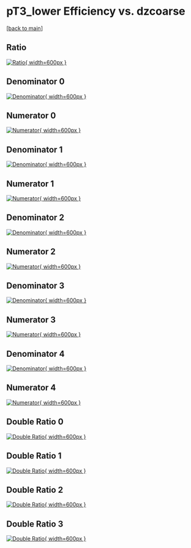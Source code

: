 # pT3_lower Efficiency vs. dzcoarse

[[back to main](./)]



## Ratio

[![Ratio](../mtv/var/pT3_lower_base_211_-1_eff_dzcoarse.png){ width=600px }](../mtv/var/pT3_lower_base_211_-1_eff_dzcoarse.pdf)

## Denominator 0

[![Denominator](../mtv/den/pT3_lower_base_211_-1_eff_dzcoarse_den0.png){ width=600px }](../mtv/den/pT3_lower_base_211_-1_eff_dzcoarse_den0.pdf)

## Numerator 0

[![Numerator](../mtv/num/pT3_lower_base_211_-1_eff_dzcoarse_num0.png){ width=600px }](../mtv/num/pT3_lower_base_211_-1_eff_dzcoarse_num0.pdf)

## Denominator 1

[![Denominator](../mtv/den/pT3_lower_base_211_-1_eff_dzcoarse_den1.png){ width=600px }](../mtv/den/pT3_lower_base_211_-1_eff_dzcoarse_den1.pdf)

## Numerator 1

[![Numerator](../mtv/num/pT3_lower_base_211_-1_eff_dzcoarse_num1.png){ width=600px }](../mtv/num/pT3_lower_base_211_-1_eff_dzcoarse_num1.pdf)

## Denominator 2

[![Denominator](../mtv/den/pT3_lower_base_211_-1_eff_dzcoarse_den2.png){ width=600px }](../mtv/den/pT3_lower_base_211_-1_eff_dzcoarse_den2.pdf)

## Numerator 2

[![Numerator](../mtv/num/pT3_lower_base_211_-1_eff_dzcoarse_num2.png){ width=600px }](../mtv/num/pT3_lower_base_211_-1_eff_dzcoarse_num2.pdf)

## Denominator 3

[![Denominator](../mtv/den/pT3_lower_base_211_-1_eff_dzcoarse_den3.png){ width=600px }](../mtv/den/pT3_lower_base_211_-1_eff_dzcoarse_den3.pdf)

## Numerator 3

[![Numerator](../mtv/num/pT3_lower_base_211_-1_eff_dzcoarse_num3.png){ width=600px }](../mtv/num/pT3_lower_base_211_-1_eff_dzcoarse_num3.pdf)

## Denominator 4

[![Denominator](../mtv/den/pT3_lower_base_211_-1_eff_dzcoarse_den4.png){ width=600px }](../mtv/den/pT3_lower_base_211_-1_eff_dzcoarse_den4.pdf)

## Numerator 4

[![Numerator](../mtv/num/pT3_lower_base_211_-1_eff_dzcoarse_num4.png){ width=600px }](../mtv/num/pT3_lower_base_211_-1_eff_dzcoarse_num4.pdf)

## Double Ratio 0

[![Double Ratio](../mtv/ratio/pT3_lower_base_211_-1_eff_dzcoarse_ratio0.png){ width=600px }](../mtv/ratio/pT3_lower_base_211_-1_eff_dzcoarse_ratio0.pdf)

## Double Ratio 1

[![Double Ratio](../mtv/ratio/pT3_lower_base_211_-1_eff_dzcoarse_ratio1.png){ width=600px }](../mtv/ratio/pT3_lower_base_211_-1_eff_dzcoarse_ratio1.pdf)

## Double Ratio 2

[![Double Ratio](../mtv/ratio/pT3_lower_base_211_-1_eff_dzcoarse_ratio2.png){ width=600px }](../mtv/ratio/pT3_lower_base_211_-1_eff_dzcoarse_ratio2.pdf)

## Double Ratio 3

[![Double Ratio](../mtv/ratio/pT3_lower_base_211_-1_eff_dzcoarse_ratio3.png){ width=600px }](../mtv/ratio/pT3_lower_base_211_-1_eff_dzcoarse_ratio3.pdf)

